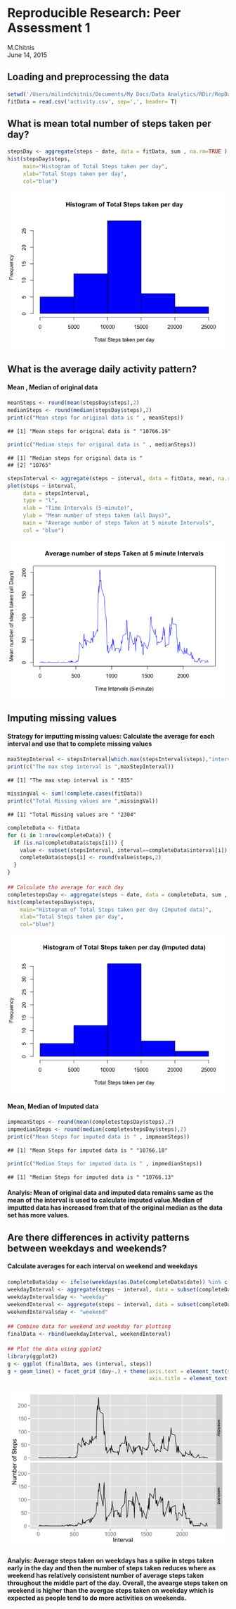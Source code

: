 # Reproducible Research: Peer Assessment 1
M.Chitnis  
June 14, 2015  


## Loading and preprocessing the data  

```r
setwd('/Users/milindchitnis/Documents/My Docs/Data Analytics/RDir/RepData_PeerAssessment1') 
fitData = read.csv('activity.csv', sep=',', header= T)   
```

## What is mean total number of steps taken per day?  

```r
stepsDay <- aggregate(steps ~ date, data = fitData, sum , na.rm=TRUE )  
hist(stepsDay$steps, 
     main="Histogram of Total Steps taken per day",
     xlab="Total Steps taken per day",
     col="blue")  
```

![](PA1_template_files/figure-html/unnamed-chunk-2-1.png) 

## What is the average daily activity pattern?  
#### Mean , Median of original data

```r
meanSteps <- round(mean(stepsDay$steps),2)
medianSteps <- round(median(stepsDay$steps),2)
print(c("Mean steps for original data is " , meanSteps))
```

```
## [1] "Mean steps for original data is " "10766.19"
```

```r
print(c("Median steps for original data is " , medianSteps))
```

```
## [1] "Median steps for original data is "
## [2] "10765"
```

```r
stepsInterval <- aggregate(steps ~ interval, data = fitData, mean, na.rm = TRUE)  
plot(steps ~ interval, 
     data = stepsInterval, 
     type = "l", 
     xlab = "Time Intervals (5-minute)", 
     ylab = "Mean number of steps taken (all Days)", 
     main = "Average number of steps Taken at 5 minute Intervals",  
     col = "blue")  
```

![](PA1_template_files/figure-html/unnamed-chunk-3-1.png) 

## Imputing missing values  
#### Strategy for imputting missing values: Calculate the average for each interval and use that to complete missing values  

```r
maxStepInterval <- stepsInterval[which.max(stepsInterval$steps),"interval"]  
print(c("The max step interval is ",maxStepInterval))  
```

```
## [1] "The max step interval is " "835"
```

```r
missingVal <- sum(!complete.cases(fitData))
print(c("Total Missing values are ",missingVal))
```

```
## [1] "Total Missing values are " "2304"
```

```r
completeData <- fitData
for (i in 1:nrow(completeData)) {
  if (is.na(completeData$steps[i])) {
    value <- subset(stepsInterval, interval==completeData$interval[i])
    completeData$steps[i] <- round(value$steps,2)
  }
}

## Calculate the average for each day
completestepsDay <- aggregate(steps ~ date, data = completeData, sum , na.rm=TRUE )  
hist(completestepsDay$steps, 
    main="Histogram of Total Steps taken per day (Imputed data)",
    xlab="Total Steps taken per day",
    col="blue")
```

![](PA1_template_files/figure-html/unnamed-chunk-4-1.png) 

#### Mean, Median of Imputed data

```r
impmeanSteps <- round(mean(completestepsDay$steps),2)  
impmedianSteps <- round(median(completestepsDay$steps),2)  
print(c("Mean Steps for imputed data is " , impmeanSteps))  
```

```
## [1] "Mean Steps for imputed data is " "10766.18"
```

```r
print(c("Median Steps for imputed data is " , impmedianSteps))  
```

```
## [1] "Median Steps for imputed data is " "10766.13"
```

####  Analyis: Mean of original data and imputed data remains same as the mean of the interval is used to calculate imputed value.Median of imputted data has increased from that of the original median as the data set has more values.

## Are there differences in activity patterns between weekdays and weekends?  
#### Calculate averages for each interval on weekend and weekdays

```r
completeData$day <- ifelse(weekdays(as.Date(completeData$date)) %in% c("Saturday", "Sunday"), "weekend", "weekday")    
weekdayInterval <- aggregate(steps ~ interval, data = subset(completeData, day=="weekday"), mean, na.rm = TRUE)  
weekdayInterval$day <- "weekday"  
weekendInterval <- aggregate(steps ~ interval, data = subset(completeData, day=="weekend"), mean, na.rm = TRUE)  
weekendInterval$day <- "weekend"  

## Combine data for weekend and weekday for plotting  
finalData <- rbind(weekdayInterval, weekendInterval)  

## Plot the data using ggplot2
library(ggplot2)  
g <- ggplot (finalData, aes (interval, steps))  
g + geom_line() + facet_grid (day~.) + theme(axis.text = element_text(size = 12), 
                                             axis.title = element_text(size = 14)) + labs(y = "Number of Steps") + labs(x = "Interval")
```

![](PA1_template_files/figure-html/unnamed-chunk-6-1.png) 

#### Analyis: Average steps taken on weekdays has a spike in steps taken early in the day and then the number of steps taken reduces where as weekend has relatively consistent number of average steps taken throughout the middle part of the day. Overall, the avearge steps taken on weekend is  higher than the avergae steps taken on weekday which is expected as people tend to do more activities on weekends.
